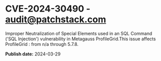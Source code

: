 # CVE-2024-30490 - audit@patchstack.com

Improper Neutralization of Special Elements used in an SQL Command ('SQL Injection') vulnerability in Metagauss ProfileGrid.This issue affects ProfileGrid : from n/a through 5.7.8.



**Publish date:** 2024-03-29
